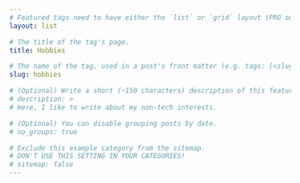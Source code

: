 ```yaml
---
# Featured tags need to have either the `list` or `grid` layout (PRO only).
layout: list

# The title of the tag's page.
title: Hobbies

# The name of the tag, used in a post's front matter (e.g. tags: [<slug>]).
slug: hobbies

# (Optional) Write a short (~150 characters) description of this featured tag.
# description: >
# Here, I like to write about my non-tech interests.

# (Optional) You can disable grouping posts by date.
# no_groups: true

# Exclude this example category from the sitemap.
# DON'T USE THIS SETTING IN YOUR CATEGORIES!
# sitemap: false
---
```

